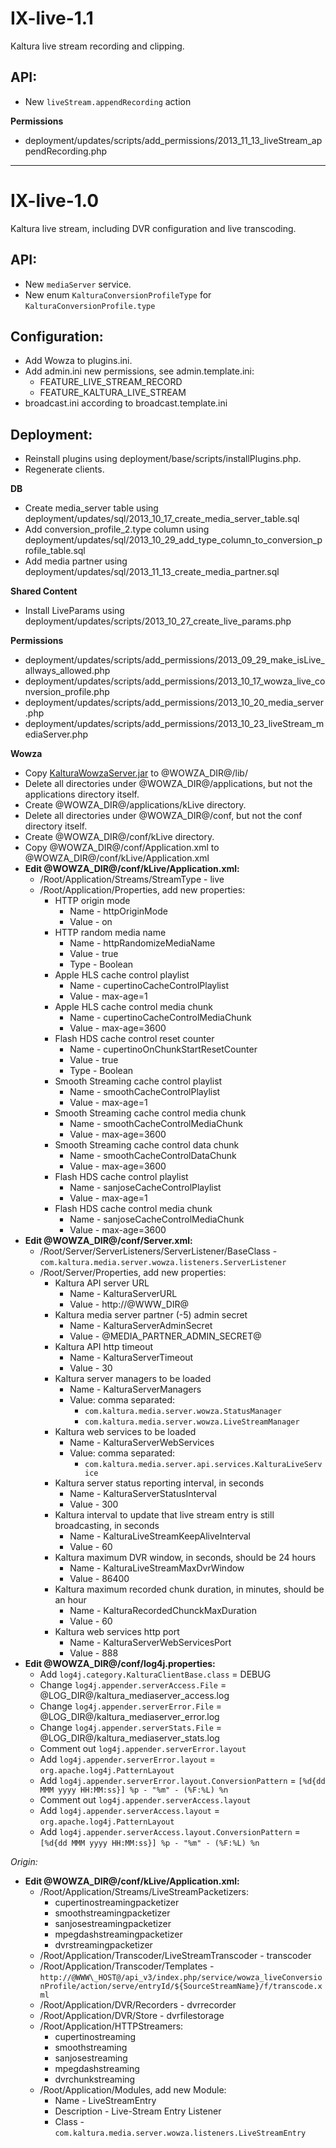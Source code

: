 
# IX-live-1.1 #
Kaltura live stream recording and clipping.

## API: ##

 - New `liveStream.appendRecording` action

**Permissions**

   - deployment/updates/scripts/add_permissions/2013_11_13_liveStream_appendRecording.php


----------

# IX-live-1.0 #
Kaltura live stream, including DVR configuration and live transcoding.

## API: ##

 - New `mediaServer` service.
 - New enum `KalturaConversionProfileType` for `KalturaConversionProfile.type`


## Configuration: ##

 - Add Wowza to plugins.ini.
 - Add admin.ini new permissions, see admin.template.ini:
   - FEATURE_LIVE_STREAM_RECORD
   - FEATURE_KALTURA_LIVE_STREAM
 -  broadcast.ini according to broadcast.template.ini

## Deployment: ##
 - Reinstall plugins using deployment/base/scripts/installPlugins.php.
 - Regenerate clients.


**DB**

 - Create media_server table using deployment/updates/sql/2013_10_17_create_media_server_table.sql
 - Add conversion_profile_2.type column using deployment/updates/sql/2013_10_29_add_type_column_to_conversion_profile_table.sql
 - Add media partner using deployment/updates/sql/2013_11_13_create_media_partner.sql

**Shared Content**

 - Install LiveParams using deployment/updates/scripts/2013_10_27_create_live_params.php

**Permissions**

   - deployment/updates/scripts/add_permissions/2013_09_29_make_isLive_allways_allowed.php
   - deployment/updates/scripts/add_permissions/2013_10_17_wowza_live_conversion_profile.php
   - deployment/updates/scripts/add_permissions/2013_10_20_media_server.php
   - deployment/updates/scripts/add_permissions/2013_10_23_liveStream_mediaServer.php

**Wowza**

 - Copy [KalturaWowzaServer.jar](https://github.com/kaltura/server-bin-linux-64bit/raw/master/KalturaWowzaServer.jar "KalturaWowzaServer.jar") to @WOWZA_DIR@/lib/
 - Delete all directories under @WOWZA_DIR@/applications, but not the applications directory itself.
 - Create @WOWZA_DIR@/applications/kLive directory.
 - Delete all directories under @WOWZA_DIR@/conf, but not the conf directory itself.
 - Create @WOWZA_DIR@/conf/kLive directory.
 - Copy @WOWZA_DIR@/conf/Application.xml to @WOWZA_DIR@/conf/kLive/Application.xml
 - **Edit @WOWZA_DIR@/conf/kLive/Application.xml:**
   - /Root/Application/Streams/StreamType - live
   - /Root/Application/Properties, add new properties:
     - HTTP origin mode
         - Name - httpOriginMode
         - Value - on
     - HTTP random media name
         - Name - httpRandomizeMediaName
         - Value - true
         - Type - Boolean
     - Apple HLS cache control playlist
         - Name - cupertinoCacheControlPlaylist
         - Value - max-age=1
     - Apple HLS cache control media chunk
         - Name - cupertinoCacheControlMediaChunk
         - Value - max-age=3600
     - Flash HDS cache control reset counter
         - Name - cupertinoOnChunkStartResetCounter
         - Value - true
         - Type - Boolean
     - Smooth Streaming cache control playlist
         - Name - smoothCacheControlPlaylist
         - Value - max-age=1
     - Smooth Streaming cache control media chunk
         - Name - smoothCacheControlMediaChunk
         - Value - max-age=3600
     - Smooth Streaming cache control data chunk
         - Name - smoothCacheControlDataChunk
         - Value - max-age=3600
     - Flash HDS cache control playlist
         - Name - sanjoseCacheControlPlaylist
         - Value - max-age=1
     - Flash HDS cache control media chunk
         - Name - sanjoseCacheControlMediaChunk
         - Value - max-age=3600
 - **Edit @WOWZA_DIR@/conf/Server.xml:**
   - /Root/Server/ServerListeners/ServerListener/BaseClass - `com.kaltura.media.server.wowza.listeners.ServerListener`
   - /Root/Server/Properties, add new properties:
     - Kaltura API server URL
         - Name - KalturaServerURL
         - Value - http://@WWW\_DIR@
     - Kaltura media server partner (-5) admin secret
         - Name - KalturaServerAdminSecret
         - Value - @MEDIA_PARTNER_ADMIN_SECRET@
     - Kaltura API http timeout
         - Name - KalturaServerTimeout
         - Value - 30
     - Kaltura server managers to be loaded
         - Name - KalturaServerManagers
         - Value: comma separated:
             - `com.kaltura.media.server.wowza.StatusManager`
             - `com.kaltura.media.server.wowza.LiveStreamManager`
     - Kaltura web services to be loaded
         - Name - KalturaServerWebServices
         - Value: comma separated:
             - `com.kaltura.media.server.api.services.KalturaLiveService`
     - Kaltura server status reporting interval, in seconds
         - Name - KalturaServerStatusInterval
         - Value - 300
     - Kaltura interval to update that live stream entry is still broadcasting, in seconds
         - Name - KalturaLiveStreamKeepAliveInterval
         - Value - 60
     - Kaltura maximum DVR window, in seconds, should be 24 hours
         - Name - KalturaLiveStreamMaxDvrWindow
         - Value - 86400
     - Kaltura maximum recorded chunk duration, in minutes, should be an hour
         - Name - KalturaRecordedChunckMaxDuration
         - Value - 60
     - Kaltura web services http port
         - Name - KalturaServerWebServicesPort
         - Value - 888
 - **Edit @WOWZA_DIR@/conf/log4j.properties:**
   - Add `log4j.category.KalturaClientBase.class` = DEBUG
   - Change `log4j.appender.serverAccess.File` = @LOG_DIR@/kaltura\_mediaserver\_access.log
   - Change `log4j.appender.serverError.File` = @LOG_DIR@/kaltura\_mediaserver\_error.log
   - Change `log4j.appender.serverStats.File` = @LOG_DIR@/kaltura\_mediaserver\_stats.log
   - Comment out `log4j.appender.serverError.layout`
   - Add `log4j.appender.serverError.layout` = `org.apache.log4j.PatternLayout`
   - Add `log4j.appender.serverError.layout.ConversionPattern` = `[%d{dd MMM yyyy HH:MM:ss}] %p - "%m" - (%F:%L) %n` 
   - Comment out `log4j.appender.serverAccess.layout`
   - Add `log4j.appender.serverAccess.layout` = `org.apache.log4j.PatternLayout`
   - Add `log4j.appender.serverAccess.layout.ConversionPattern` = `[%d{dd MMM yyyy HH:MM:ss}] %p - "%m" - (%F:%L) %n`

     
*Origin:*

 - **Edit @WOWZA_DIR@/conf/kLive/Application.xml:**
   - /Root/Application/Streams/LiveStreamPacketizers:
     - cupertinostreamingpacketizer
     - smoothstreamingpacketizer
     - sanjosestreamingpacketizer
     - mpegdashstreamingpacketizer
     - dvrstreamingpacketizer 
   - /Root/Application/Transcoder/LiveStreamTranscoder - transcoder
   - /Root/Application/Transcoder/Templates - `http://@WWW\_HOST@/api_v3/index.php/service/wowza_liveConversionProfile/action/serve/entryId/${SourceStreamName}/f/transcode.xml`
   - /Root/Application/DVR/Recorders - dvrrecorder
   - /Root/Application/DVR/Store - dvrfilestorage
   - /Root/Application/HTTPStreamers:
     - cupertinostreaming
     - smoothstreaming
     - sanjosestreaming
     - mpegdashstreaming
     - dvrchunkstreaming 
   - /Root/Application/Modules, add new Module:
     - Name - LiveStreamEntry
     - Description - Live-Stream Entry Listener
     - Class - `com.kaltura.media.server.wowza.listeners.LiveStreamEntry`
